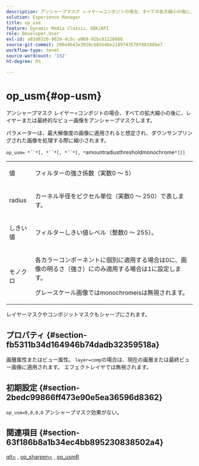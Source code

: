 ```yaml
---
description: アンシャープマスク レイヤー=コンポジトの場合、すべての拡大縮小の後に、レイヤーまたは最終的なビュー画像をアンシャープマスクします。
solution: Experience Manager
title: op_usm
feature: Dynamic Media Classic、SDK/API
role: Developer,User
exl-id: a83d6326-9029-4c5c-a069-92bc81120866
source-git-commit: 206e4643e3926cb85b4be2189743578f88180be7
workflow-type: tm+mt
source-wordcount: '152'
ht-degree: 6%

---
```


# op_usm{#op-usm}

アンシャープマスク レイヤー=コンポジトの場合、すべての拡大縮小の後に、レイヤーまたは最終的なビュー画像をアンシャープマスクします。

パラメーターは、最大解像度の画像に適用されると想定され、ダウンサンプリングされた画像を処理する際に縮小されます。

`op_usm= *``*[, *``*[, *``*[, *`amountradiusthresholdmonochrome`*]]]`

<table id="simpletable_0697E3BCB45F41C494D93A6017ADD2BF"> 
 <tr class="strow"> 
  <td class="stentry"> <p><span class="codeph"><span class="varname"> 値</span></span> </p></td> 
  <td class="stentry"> <p>フィルターの強さ係数（実数0 ～ 5） </p></td> 
 </tr> 
 <tr class="strow"> 
  <td class="stentry"> <p><span class="codeph"><span class="varname"> radius</span></span> </p></td> 
  <td class="stentry"> <p>カーネル半径をピクセル単位（実数0 ～ 250）で表します。 </p></td> 
 </tr> 
 <tr class="strow"> 
  <td class="stentry"> <p><span class="codeph"><span class="varname"> しきい値</span></span> </p></td> 
  <td class="stentry"> <p>フィルターしきい値レベル（整数0 ～ 255）。 </p></td> 
 </tr> 
 <tr class="strow"> 
  <td class="stentry"> <p><span class="codeph"><span class="varname"> モノクロ</span></span> </p></td> 
  <td class="stentry"> <p>各カラーコンポーネントに個別に適用する場合は0に、画像の明るさ（強さ）にのみ適用する場合は1に設定します。 </p> <p> <span class="codeph"><span class="varname"> グレースケール画像ではmonochromeisは無視されます。</span></span>  </p></td> 
 </tr> 
</table>

レイヤーマスクやコンポジットマスクもシャープにされます。

## プロパティ {#section-fb5311b34d164946b74dadb32359518a}

画層属性またはビュー属性。 `layer=comp`の場合は、現在の画層または最終ビュー画像に適用されます。 エフェクトレイヤでは無視されます。

## 初期設定 {#section-2bedc99866ff473e90e5ea36596d8362}

`op_usm=0,0,0,0` アンシャープマスク効果がない。

## 関連項目 {#section-63f186b8a1b34ec4bb895230838502a4}

[qlt=](../../../../../is-api/http-ref/image-serving-api-ref/c-http-protocol-reference/c-command-reference/r-is-http-qlt.md#reference-f69ed0758c784b0385d979820546d352) ,  [op_sharpen=](../../../../../is-api/http-ref/image-serving-api-ref/c-http-protocol-reference/c-command-reference/r-op-sharpen.md#reference-c32573230c6140f883efdaa201ea8541) ,  [op_usmR](../../../../../is-api/http-ref/image-serving-api-ref/c-http-protocol-reference/c-command-reference/r-op-usmr.md#reference-c0168bc1e3a24370883670c09bcb0fef)
